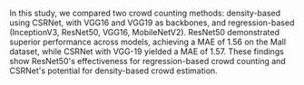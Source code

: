  In this study, we compared two crowd counting methods: density-based using CSRNet, with VGG16 and VGG19 as backbones, and regression-based (InceptionV3, ResNet50, VGG16, MobileNetV2). ResNet50 demonstrated superior performance across models, achieving a MAE of 1.56 on the Mall dataset, while CSRNet with VGG-19 yielded a MAE of 1.57. These findings show ResNet50's effectiveness for regression-based crowd counting and CSRNet's potential for density-based crowd estimation.
